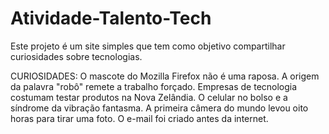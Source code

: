 ﻿# Atividade-Talento-Tech
Este projeto é um site simples que tem como objetivo compartilhar curiosidades sobre tecnologias.

CURIOSIDADES:
O mascote do Mozilla Firefox não é uma raposa.
A origem da palavra "robô" remete a trabalho forçado.
Empresas de tecnologia costumam testar produtos na Nova Zelândia.
O celular no bolso e a síndrome da vibração fantasma.
A primeira câmera do mundo levou oito horas para tirar uma foto.
O e-mail foi criado antes da internet.
